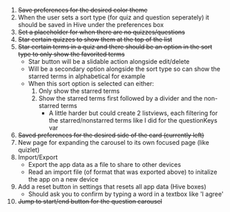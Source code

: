 1. ~~Save preferences for the desired color theme~~
1. When the user sets a sort type (for quiz and question seperately) it should be saved in Hive under the preferences box
1. ~~Set a placeholder for when there are no quizzes/questions~~
1. ~~Star certain quizzes to show them at the top of the list~~
1. ~~Star certain terms in a quiz and there should be an option in the sort type to only show the favorited terms~~
	- Star button will be a slidable action alongside edit/delete
	- Will be a secondary option alongside the sort type so can show the starred terms in alphabetical for example
	- When this sort option is selected can either:
		1) Only show the starred terms
		2) Show the starred terms first followed by a divider and the non-starred terms
			- A little harder but could create 2 listviews, each filtering for the starred/nonstarred terms like I did for the questionKeys var
1. ~~Saved preferences for the desired side of the card (currently left)~~
1. New page for expanding the carousel to its own focused page (like quizlet)
1. Import/Export
	- Export the app data as a file to share to other devices
	- Read an import file (of format that was exported above) to initalize the app on a new device
1. Add a reset button in settings that resets all app data (Hive boxes)
	- Should ask you to confirm by typing a word in a textbox like 'I agree'
1. ~~Jump to start/end button for the question carousel~~